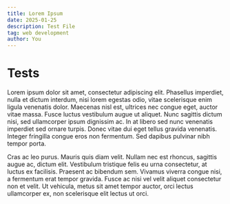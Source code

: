 ```yaml
---
title: Lorem Ipsum
date: 2025-01-25
description: Test File
tag: web development
author: You
---
```


# Tests
Lorem ipsum dolor sit amet, consectetur adipiscing elit. Phasellus imperdiet, nulla et dictum interdum, nisi lorem egestas odio, vitae scelerisque enim ligula venenatis dolor. Maecenas nisl est, ultrices nec congue eget, auctor vitae massa. Fusce luctus vestibulum augue ut aliquet. Nunc sagittis dictum nisi, sed ullamcorper ipsum dignissim ac. In at libero sed nunc venenatis imperdiet sed ornare turpis. Donec vitae dui eget tellus gravida venenatis. Integer fringilla congue eros non fermentum. Sed dapibus pulvinar nibh tempor porta.

Cras ac leo purus. Mauris quis diam velit. Nullam nec est rhoncus, sagittis augue ac, dictum elit. Vestibulum tristique felis eu urna consectetur, at luctus ex facilisis. Praesent ac bibendum sem. Vivamus viverra congue nisi, a fermentum erat tempor gravida. Fusce ac nisi vel velit aliquet consectetur non et velit. Ut vehicula, metus sit amet tempor auctor, orci lectus ullamcorper ex, non scelerisque elit lectus ut orci.
